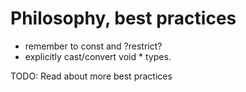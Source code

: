 # Philosophy, best practices
- remember to const and ?restrict?
- explicitly cast/convert void * types.

TODO: Read about more best practices